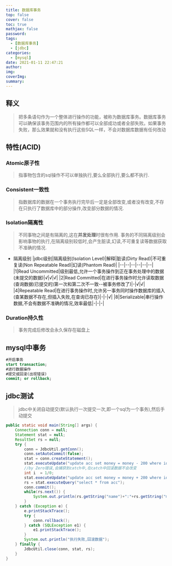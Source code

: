 ```yaml
---
title: 数据库事务
top: false
cover: false
toc: true
mathjax: false
password: 
tags:
  - [数据库事务]
  - [jdbc]
categories:
  - [mysql]
date: 2021-01-11 22:47:21
author:
img:
coverImg:
summary:
---
```


## 释义
> 把多条语句作为一个整体进行操作的功能，被称为数据库事务。数据库事务可以确保该事务范围内的所有操作都可以全部成功或者全部失败。如果事务失败，那么效果就和没有执行这些SQL一样，不会对数据库数据有任何改动

## 特性(ACID)

### Atomic原子性
> 指事物包含的sql操作不可以单独执行,要么全部执行,要么都不执行.

### Consistent一致性
> 指数据库的数据在一个事务执行完毕后一定是全部改变,或者没有改变,不存在只执行了数据库中的部分操作,改变部分数据的情况.

### Isolation隔离性
> 不同事物之间是有隔离的,这在**并发处理**时很有作用.
事务的不同隔离级别会影响事物的执行,在隔离级别较低时,会产生脏读,幻读,不可重复读等数据获取不准确的情况.

+ 隔离级别
|jdbc级别|隔离级别(Isolation Level)|解释|脏读(Dirty Read)|不可重复读(Non Repeatable Read)|幻读(Phantom Read)|
|--|--|--|--|--|--|
|1|Read Uncommitted|级别最低,允许一个事务操作到正在事务处理中的数据(未提交的数据)|√|√|√|
|2|Read Committed|在进行事务操作时允许读取数据(查询数据(已提交的)第一次和第二次不一致--被事务修改了)|-|√|√|
|4|Repeatable Read|在进行事务操作时,允许另一事务同时操作数据库的插入(查某数据不存在,但插入失败,在查询已存在)|-|-|√|
|8|Serializable|串行操作数据,不会有数据不准确的情况,效率最低|-|-|-|

### Duration持久性
> 事务完成后修改会永久保存在磁盘上

## mysql中事务
```sql
#开启事务
start transaction;
#进行数据操作
#提交或回滚(出现错误)
commit; or rollback;
```

## jdbc测试
> jdbc中关闭自动提交(默认执行一次提交一次,即一个sql为一个事务),然后手动提交
```java
public static void main(String[] args) {
    Connection conn = null;
    Statement stat = null;
    ResultSet rs = null;
    try {
        conn = JdbcUtil.getConn();
        conn.setAutoCommit(false);
        stat = conn.createStatement();
        stat.executeUpdate("update acc set money = money - 200 where id=2");
        //by Zero错误,会捕获到catch中,在catch中回滚数据不会改变
        int i  = 1/0;
        stat.executeUpdate("update acc set money = money + 200 where id=1");
        rs = stat.executeQuery("select * from acc");
        conn.commit();
        while(rs.next()) {
            System.out.println(rs.getString("name")+":"+rs.getString("money"));
        }
    } catch (Exception e) {
        e.printStackTrace();
        try {
            conn.rollback();
        } catch (SQLException e1) {
            e1.printStackTrace();
        }
        System.out.println("执行失败,回滚数据");
    } finally {
        JdbcUtil.close(conn, stat, rs);
    }
}
```
